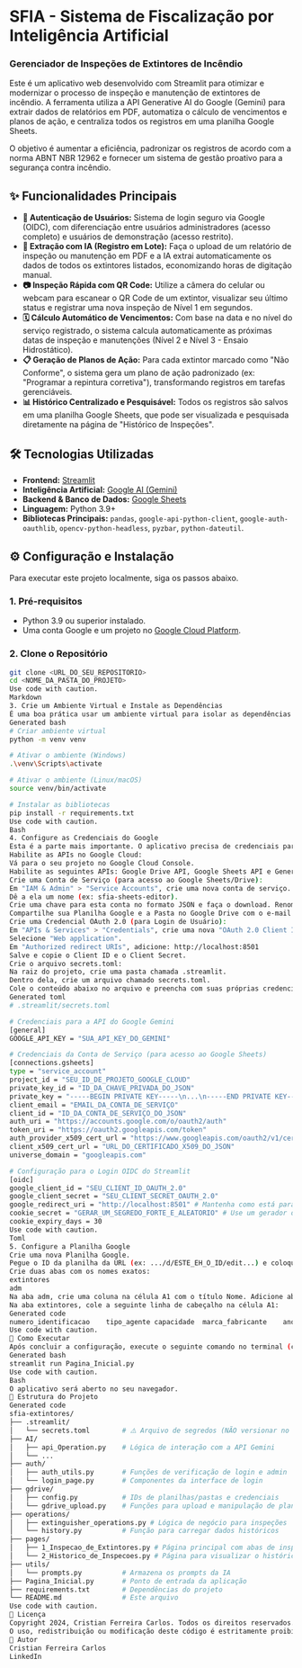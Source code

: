 # SFIA - Sistema de Fiscalização por Inteligência Artificial
### Gerenciador de Inspeções de Extintores de Incêndio

Este é um aplicativo web desenvolvido com Streamlit para otimizar e modernizar o processo de inspeção e manutenção de extintores de incêndio. A ferramenta utiliza a API Generative AI do Google (Gemini) para extrair dados de relatórios em PDF, automatiza o cálculo de vencimentos e planos de ação, e centraliza todos os registros em uma planilha Google Sheets.

O objetivo é aumentar a eficiência, padronizar os registros de acordo com a norma ABNT NBR 12962 e fornecer um sistema de gestão proativo para a segurança contra incêndio.

## ✨ Funcionalidades Principais

*   **🔐 Autenticação de Usuários:** Sistema de login seguro via Google (OIDC), com diferenciação entre usuários administradores (acesso completo) e usuários de demonstração (acesso restrito).
*   **🤖 Extração com IA (Registro em Lote):** Faça o upload de um relatório de inspeção ou manutenção em PDF e a IA extrai automaticamente os dados de todos os extintores listados, economizando horas de digitação manual.
*   **📷 Inspeção Rápida com QR Code:** Utilize a câmera do celular ou webcam para escanear o QR Code de um extintor, visualizar seu último status e registrar uma nova inspeção de Nível 1 em segundos.
*   **🗓️ Cálculo Automático de Vencimentos:** Com base na data e no nível do serviço registrado, o sistema calcula automaticamente as próximas datas de inspeção e manutenções (Nível 2 e Nível 3 - Ensaio Hidrostático).
*   **📋 Geração de Planos de Ação:** Para cada extintor marcado como "Não Conforme", o sistema gera um plano de ação padronizado (ex: "Programar a repintura corretiva"), transformando registros em tarefas gerenciáveis.
*   **📊 Histórico Centralizado e Pesquisável:** Todos os registros são salvos em uma planilha Google Sheets, que pode ser visualizada e pesquisada diretamente na página de "Histórico de Inspeções".

## 🛠️ Tecnologias Utilizadas

*   **Frontend:** [Streamlit](https://streamlit.io/)
*   **Inteligência Artificial:** [Google AI (Gemini)](https://ai.google.dev/)
*   **Backend & Banco de Dados:** [Google Sheets](https://www.google.com/sheets/about/)
*   **Linguagem:** Python 3.9+
*   **Bibliotecas Principais:** `pandas`, `google-api-python-client`, `google-auth-oauthlib`, `opencv-python-headless`, `pyzbar`, `python-dateutil`.

## ⚙️ Configuração e Instalação

Para executar este projeto localmente, siga os passos abaixo.

### 1. Pré-requisitos

*   Python 3.9 ou superior instalado.
*   Uma conta Google e um projeto no [Google Cloud Platform](https://console.cloud.google.com/).

### 2. Clone o Repositório

```bash
git clone <URL_DO_SEU_REPOSITORIO>
cd <NOME_DA_PASTA_DO_PROJETO>
Use code with caution.
Markdown
3. Crie um Ambiente Virtual e Instale as Dependências
É uma boa prática usar um ambiente virtual para isolar as dependências do projeto.
Generated bash
# Criar ambiente virtual
python -m venv venv

# Ativar o ambiente (Windows)
.\venv\Scripts\activate

# Ativar o ambiente (Linux/macOS)
source venv/bin/activate

# Instalar as bibliotecas
pip install -r requirements.txt
Use code with caution.
Bash
4. Configure as Credenciais do Google
Esta é a parte mais importante. O aplicativo precisa de credenciais para acessar o Google Sheets, Google Drive e a API de IA.
Habilite as APIs no Google Cloud:
Vá para o seu projeto no Google Cloud Console.
Habilite as seguintes APIs: Google Drive API, Google Sheets API e Generative AI API (ou Vertex AI API).
Crie uma Conta de Serviço (para acesso ao Google Sheets/Drive):
Em "IAM & Admin" > "Service Accounts", crie uma nova conta de serviço.
Dê a ela um nome (ex: sfia-sheets-editor).
Crie uma chave para esta conta no formato JSON e faça o download. Renomeie este arquivo para credentials.json e coloque-o na pasta gdrive/. Não adicione este arquivo ao Git.
Compartilhe sua Planilha Google e a Pasta no Google Drive com o e-mail da conta de serviço que você acabou de criar (ex: sfia-sheets-editor@<seu-projeto>.iam.gserviceaccount.com), dando a ela permissão de "Editor".
Crie uma Credencial OAuth 2.0 (para Login de Usuário):
Em "APIs & Services" > "Credentials", crie uma nova "OAuth 2.0 Client ID".
Selecione "Web application".
Em "Authorized redirect URIs", adicione: http://localhost:8501
Salve e copie o Client ID e o Client Secret.
Crie o arquivo secrets.toml:
Na raiz do projeto, crie uma pasta chamada .streamlit.
Dentro dela, crie um arquivo chamado secrets.toml.
Cole o conteúdo abaixo no arquivo e preencha com suas próprias credenciais.
Generated toml
# .streamlit/secrets.toml

# Credenciais para a API do Google Gemini
[general]
GOOGLE_API_KEY = "SUA_API_KEY_DO_GEMINI"

# Credenciais da Conta de Serviço (para acesso ao Google Sheets)
[connections.gsheets]
type = "service_account"
project_id = "SEU_ID_DE_PROJETO_GOOGLE_CLOUD"
private_key_id = "ID_DA_CHAVE_PRIVADA_DO_JSON"
private_key = "-----BEGIN PRIVATE KEY-----\n...\n-----END PRIVATE KEY-----\n" # Copie e cole a chave inteira do JSON, mantendo as quebras de linha
client_email = "EMAIL_DA_CONTA_DE_SERVIÇO"
client_id = "ID_DA_CONTA_DE_SERVIÇO_DO_JSON"
auth_uri = "https://accounts.google.com/o/oauth2/auth"
token_uri = "https://oauth2.googleapis.com/token"
auth_provider_x509_cert_url = "https://www.googleapis.com/oauth2/v1/certs"
client_x509_cert_url = "URL_DO_CERTIFICADO_X509_DO_JSON"
universe_domain = "googleapis.com"

# Configuração para o Login OIDC do Streamlit
[oidc]
google_client_id = "SEU_CLIENT_ID_OAUTH_2.0"
google_client_secret = "SEU_CLIENT_SECRET_OAUTH_2.0"
google_redirect_uri = "http://localhost:8501" # Mantenha como está para testes locais
cookie_secret = "GERAR_UM_SEGREDO_FORTE_E_ALEATORIO" # Use um gerador de senhas para criar uma string longa e aleatória
cookie_expiry_days = 30
Use code with caution.
Toml
5. Configure a Planilha Google
Crie uma nova Planilha Google.
Pegue o ID da planilha da URL (ex: .../d/ESTE_EH_O_ID/edit...) e coloque-o em gdrive/config.py.
Crie duas abas com os nomes exatos:
extintores
adm
Na aba adm, crie uma coluna na célula A1 com o título Nome. Adicione abaixo os nomes dos usuários do Google que terão acesso de administrador.
Na aba extintores, cole a seguinte linha de cabeçalho na célula A1:
Generated code
numero_identificacao	tipo_agente	capacidade	marca_fabricante	ano_fabricacao	tipo_servico	data_servico	inspetor_responsavel	empresa_executante	data_proxima_inspecao	data_proxima_manutencao_2_nivel	data_proxima_manutencao_3_nivel	data_ultimo_ensaio_hidrostatico	aprovado_inspecao	observacoes_gerais	plano_de_acao
Use code with caution.
🚀 Como Executar
Após concluir a configuração, execute o seguinte comando no terminal (com o ambiente virtual ativado):
Generated bash
streamlit run Pagina_Inicial.py
Use code with caution.
Bash
O aplicativo será aberto no seu navegador.
📁 Estrutura do Projeto
Generated code
sfia-extintores/
├── .streamlit/
│   └── secrets.toml        # ⚠️ Arquivo de segredos (NÃO versionar no Git)
├── AI/
│   ├── api_Operation.py    # Lógica de interação com a API Gemini
│   └── ...
├── auth/
│   ├── auth_utils.py       # Funções de verificação de login e admin
│   └── login_page.py       # Componentes da interface de login
├── gdrive/
│   ├── config.py           # IDs de planilhas/pastas e credenciais
│   └── gdrive_upload.py    # Funções para upload e manipulação de planilhas
├── operations/
│   ├── extinguisher_operations.py # Lógica de negócio para inspeções
│   └── history.py          # Função para carregar dados históricos
├── pages/
│   ├── 1_Inspecao_de_Extintores.py # Página principal com abas de inspeção
│   └── 2_Historico_de_Inspecoes.py # Página para visualizar o histórico
├── utils/
│   └── prompts.py          # Armazena os prompts da IA
├── Pagina_Inicial.py       # Ponto de entrada da aplicação
├── requirements.txt        # Dependências do projeto
└── README.md               # Este arquivo
Use code with caution.
📄 Licença
Copyright 2024, Cristian Ferreira Carlos. Todos os direitos reservados.
O uso, redistribuição ou modificação deste código é estritamente proibido sem a permissão expressa do autor.
👤 Autor
Cristian Ferreira Carlos
LinkedIn

